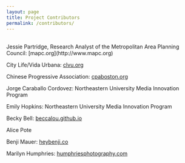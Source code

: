 ```yaml
---
layout: page
title: Project Contributors
permalink: /contributors/
---
```

<br />
Jessie Partridge, Research Analyst of the Metropolitan Area Planning Council: [mapc.org](http://www.mapc.org)

City Life/Vida Urbana: [clvu.org](http://www.clvu.org)

Chinese Progressive Association: [cpaboston.org](http://www.cpaboston.org)

Jorge Caraballo Cordovez: Northeastern University Media Innovation Program

Emily Hopkins: Northeastern University Media Innovation Program

Becky Bell: [beccalou.github.io](http://beccalou.github.io/)

Alice Pote

Benji Mauer: [heybenji.co](http://heybenji.co)

Marilyn Humphries: [humphriesphotography.com](http://www.humphriesphotography.com/)
